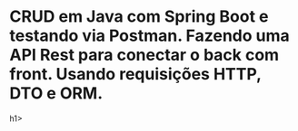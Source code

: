 <h1>CRUD em Java com Spring Boot e testando via Postman. Fazendo uma API Rest para conectar o back com front. Usando requisições HTTP, DTO e ORM.</h1>h1>
